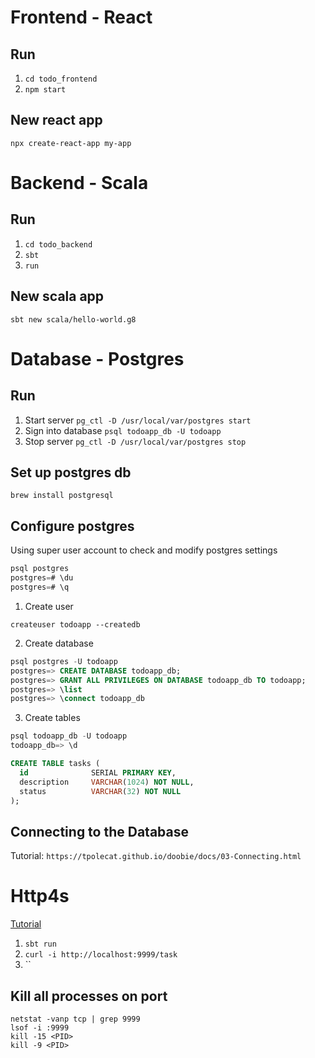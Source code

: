 # Frontend - React

## Run
1. `cd todo_frontend`
2. `npm start`

## New react app
```
npx create-react-app my-app
```

# Backend - Scala

## Run
1. `cd todo_backend`
2. `sbt`
3. `run`

## New scala app
```
sbt new scala/hello-world.g8
```

# Database - Postgres

## Run
1. Start server `pg_ctl -D /usr/local/var/postgres start`
2. Sign into database `psql todoapp_db -U todoapp`
3. Stop server `pg_ctl -D /usr/local/var/postgres stop`

## Set up postgres db
```
brew install postgresql
```
## Configure postgres
Using super user account to check and modify postgres settings
```sql
psql postgres
postgres=# \du
postgres=# \q
```
1. Create user
```
createuser todoapp --createdb
```
2. Create database
```sql
psql postgres -U todoapp
postgres=> CREATE DATABASE todoapp_db;
postgres=> GRANT ALL PRIVILEGES ON DATABASE todoapp_db TO todoapp; 
postgres=> \list 
postgres=> \connect todoapp_db
```
3. Create tables
```sql
psql todoapp_db -U todoapp
todoapp_db=> \d

CREATE TABLE tasks (
  id              SERIAL PRIMARY KEY,
  description     VARCHAR(1024) NOT NULL,
  status          VARCHAR(32) NOT NULL
);
```
## Connecting to the Database
Tutorial: `https://tpolecat.github.io/doobie/docs/03-Connecting.html`


# Http4s
[Tutorial](https://medium.com/@alandevlin7/http4s-v0-2-1d2d859d86c4)
1. `sbt run`
2. `curl -i http://localhost:9999/task`
3. ``


## Kill all processes on port
```
netstat -vanp tcp | grep 9999
lsof -i :9999
kill -15 <PID>
kill -9 <PID>
```